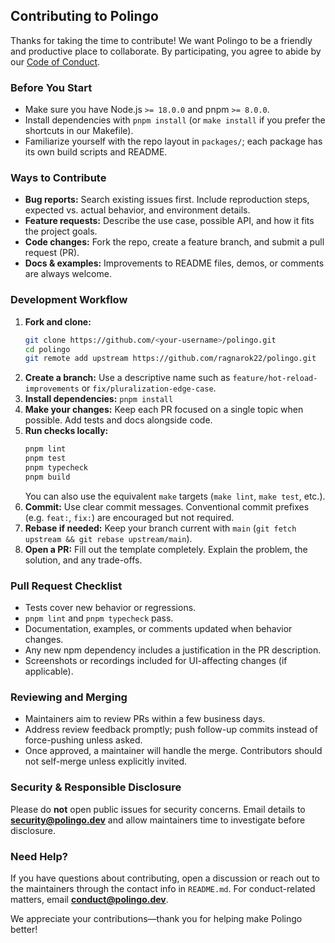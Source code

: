 ## Contributing to Polingo

Thanks for taking the time to contribute! We want Polingo to be a friendly and productive place to collaborate. By participating, you agree to abide by our [Code of Conduct](./CODE_OF_CONDUCT.md).

### Before You Start
- Make sure you have Node.js `>= 18.0.0` and pnpm `>= 8.0.0`.
- Install dependencies with `pnpm install` (or `make install` if you prefer the shortcuts in our Makefile).
- Familiarize yourself with the repo layout in `packages/`; each package has its own build scripts and README.

### Ways to Contribute
- **Bug reports:** Search existing issues first. Include reproduction steps, expected vs. actual behavior, and environment details.
- **Feature requests:** Describe the use case, possible API, and how it fits the project goals.
- **Code changes:** Fork the repo, create a feature branch, and submit a pull request (PR).
- **Docs & examples:** Improvements to README files, demos, or comments are always welcome.

### Development Workflow
1. **Fork and clone:**  
   ```bash
   git clone https://github.com/<your-username>/polingo.git
   cd polingo
   git remote add upstream https://github.com/ragnarok22/polingo.git
   ```
2. **Create a branch:** Use a descriptive name such as `feature/hot-reload-improvements` or `fix/pluralization-edge-case`.
3. **Install dependencies:** `pnpm install`
4. **Make your changes:** Keep each PR focused on a single topic when possible. Add tests and docs alongside code.
5. **Run checks locally:**  
   ```bash
   pnpm lint
   pnpm test
   pnpm typecheck
   pnpm build
   ```
   You can also use the equivalent `make` targets (`make lint`, `make test`, etc.).
6. **Commit:** Use clear commit messages. Conventional commit prefixes (e.g. `feat:`, `fix:`) are encouraged but not required.
7. **Rebase if needed:** Keep your branch current with `main` (`git fetch upstream && git rebase upstream/main`).
8. **Open a PR:** Fill out the template completely. Explain the problem, the solution, and any trade-offs.

### Pull Request Checklist
- Tests cover new behavior or regressions.
- `pnpm lint` and `pnpm typecheck` pass.
- Documentation, examples, or comments updated when behavior changes.
- Any new npm dependency includes a justification in the PR description.
- Screenshots or recordings included for UI-affecting changes (if applicable).

### Reviewing and Merging
- Maintainers aim to review PRs within a few business days.
- Address review feedback promptly; push follow-up commits instead of force-pushing unless asked.
- Once approved, a maintainer will handle the merge. Contributors should not self-merge unless explicitly invited.

### Security & Responsible Disclosure
Please do **not** open public issues for security concerns. Email details to **security@polingo.dev** and allow maintainers time to investigate before disclosure.

### Need Help?
If you have questions about contributing, open a discussion or reach out to the maintainers through the contact info in `README.md`. For conduct-related matters, email **conduct@polingo.dev**.

We appreciate your contributions—thank you for helping make Polingo better!

